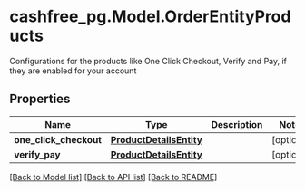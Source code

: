 # cashfree_pg.Model.OrderEntityProducts
Configurations for the products like One Click Checkout, Verify and Pay, if they are enabled for your account

## Properties

Name | Type | Description | Notes
------------ | ------------- | ------------- | -------------
**one_click_checkout** | [**ProductDetailsEntity**](ProductDetailsEntity.md) |  | [optional] 
**verify_pay** | [**ProductDetailsEntity**](ProductDetailsEntity.md) |  | [optional] 

[[Back to Model list]](../README.md#documentation-for-models) [[Back to API list]](../README.md#documentation-for-api-endpoints) [[Back to README]](../README.md)

